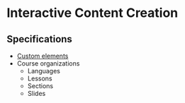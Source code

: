 # Interactive Content Creation

## Specifications

- [Custom elements](custom-elements.md)
- Course organizations
    - Languages
    - Lessons
    - Sections
    - Slides
